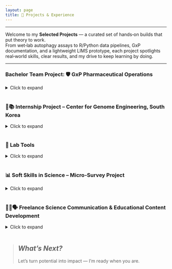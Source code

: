 ```yaml
---
layout: page
title: 🚀 Projects & Experience
---
```

---

Welcome to my **Selected Projects** — a curated set of hands‑on builds that put theory to work.  
From wet‑lab autophagy assays to R/Python data pipelines, GxP documentation, and a lightweight LIMS prototype, each project spotlights real‑world skills, clear results, and my drive to keep learning by doing.

---

### Bachelor Team Project: 🛡️ GxP Pharmaceutical Operations  
<details>
<summary> Click to expand </summary>
<br>

_As part of my studies_ — collaborated on a simulated launch of a [GMP-compliant pharmaceutical company](/assets/Variae.png).  
Key contributions:  

- Designing the company logo to establish a professional brand identity
- Coordinating and facilitating team meetings to ensure efficient collaboration
- Drafting and presenting audit milestone scripts that guided compliance reviews
- Developing essential  [GMP documents](/assets/SOP.png), including SOPs, organizational charts, and risk analyses
- _Experience gained_: pharmaceutical quality systems, team collaboration, regulatory compliance.
</details>
<br>

### 🧬📚 Internship Project – Center for Genome Engineering, South Korea  
<details>
<summary> Click to expand </summary>
<br>
Bachelor thesis & internship focused on stem cell immune evasion and developing a [tf‑LC3 reporter mouse model](/assets/tf-LC3.png) to monitor autophagy in GI tissues.  
Key skills and techniques:  
- PCR genotyping & mouse tissue preparation  
- Immunohistochemistry (IHC) & immunofluorescence (IF) staining  
- Confocal microscopy imaging & analysis  
- 3D oral epithelial cell culture  
- Organized structured lab reporting

</details>
<br>

### 🧪 Lab Tools 
<details>
<summary> Click to expand </summary>
<br>
  
#### Excel-Based Projects

Explore Excel-based calculation and analysis tools I developed to support laboratory workflows as part of my internship, lab-based courses, and Bachelor thesis experiments. These tools include Immunofluorescence (IF) staining solution preparation, PCR master mix preparations, and protein quantification using Bradford assay ([Lab Tools Examples](https://dkMarina.github.io/assets/Lab_Tools/)).

- [IF and PCR Solution Calculator](./assets/Lab_Tools/IF_and_PCR_Solution_Tools.xlsx)
- [Bradford & Standard Curve Calculator](./assets/Lab_Tools/Bradford_and_StandardCurve_Calculators.xlsx)


#### R & Python Based Projects

#### RStudio  
- [Cytokine ELISA Analysis Project](https://github.com/dkMarina/Cytokine_ELISA_analysis) - Immunology data visualization and statistics using tidyverse and ggplot2.

#### Python Mini-Projects  
- [DNA Start Codon Finder](https://github.com/dkMarina/start_codon_search)
- [Primer Toolbox](https://github.com/dkMarina/primer_toolbox) 
- [Lightweight LIMS Sample Tracker](https://github.com/dkMarina/lims_sample_tracker) — a CLI tool to track experimental sample metadata.

</details>
<br>


### 📊 Soft Skills in Science – Micro-Survey Project
<details>
<summary> Click to expand </summary>
<br>

- On July 25, 2025, I launched a short, anonymous survey to gather real input from team leaders and hiring professionals on which soft skills and personal qualities are most valued when starting out in life sciences.

👉 [Take the survey here (about 2 mins)](https://lnkd.in/dCs4Bej8)

**See the full project page for background and goals** → [Read more](soft_skills_survey.md)  

</details>
<br>


### 🧑‍💻🗣️ Freelance Science Communication & Educational Content Development  
<details>
<summary> Click to expand </summary>
<br>
Bridging complex science and clear communication by:  
- Multilingual translation of biotech and regulatory documents  
- Designing custom curricula and teaching materials, including a textbook  
- Coaching life science students across levels

</details>
<br>

> ## _What’s Next?_  
> Let’s turn potential into impact — I’m ready when you are.
